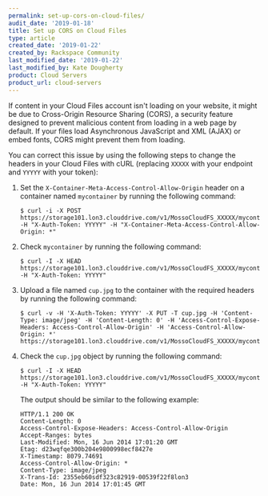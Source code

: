 ```yaml
---
permalink: set-up-cors-on-cloud-files/
audit_date: '2019-01-18'
title: Set up CORS on Cloud Files
type: article
created_date: '2019-01-22'
created_by: Rackspace Community
last_modified_date: '2019-01-22'
last_modified_by: Kate Dougherty
product: Cloud Servers
product_url: cloud-servers
---
```


If content in your Cloud Files account isn't loading on your website, it might
be due to Cross-Origin Resource Sharing (CORS), a security feature designed to
prevent malicious content from loading in a web page by default. If your files
load Asynchronous JavaScript and XML (AJAX) or embed fonts, CORS might prevent them from loading.

You can correct this issue by using the following steps to change the headers
in your Cloud Files with cURL (replacing `XXXXX` with your endpoint and
`YYYYY` with your token):

1. Set the `X-Container-Meta-Access-Control-Allow-Origin` header on a
   container named `mycontainer` by running the following command:

       $ curl -i -X POST https://storage101.lon3.clouddrive.com/v1/MossoCloudFS_XXXXX/mycontainer/ -H "X-Auth-Token: YYYYY" -H "X-Container-Meta-Access-Control-Allow-Origin: *"

2. Check `mycontainer` by running the following command:

       $ curl -I -X HEAD https://storage101.lon3.clouddrive.com/v1/MossoCloudFS_XXXXX/mycontainer/ -H "X-Auth-Token: YYYYY"

3. Upload a file named `cup.jpg` to the container with the required headers by
   running the following command:

       $ curl -v -H 'X-Auth-Token: YYYYY' -X PUT -T cup.jpg -H 'Content-Type: image/jpeg' -H 'Content-Length: 0' -H 'Access-Control-Expose-Headers: Access-Control-Allow-Origin' -H 'Access-Control-Allow-Origin: *' https://storage101.lon3.clouddrive.com/v1/MossoCloudFS_XXXXX/mycontainer/cup.jpg

4. Check the `cup.jpg` object by running the following command:

       $ curl -I -X HEAD https://storage101.lon3.clouddrive.com/v1/MossoCloudFS_XXXXX/mycontainer/cup.jpg -H "X-Auth-Token: YYYYY"

   The output should be similar to the following example:

       HTTP/1.1 200 OK
       Content-Length: 0
       Access-Control-Expose-Headers: Access-Control-Allow-Origin
       Accept-Ranges: bytes
       Last-Modified: Mon, 16 Jun 2014 17:01:20 GMT
       Etag: d23wqfqe300b204e9800998ecf8427e
       X-Timestamp: 8079.74691
       Access-Control-Allow-Origin: *
       Content-Type: image/jpeg
       X-Trans-Id: 2355eb60sdf323c82919-00539f22f8lon3
       Date: Mon, 16 Jun 2014 17:01:45 GMT
